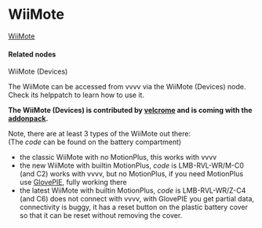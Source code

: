 # WiiMote

<a href="http://en.wikipedia.org/wiki/Wii_Remote" class="extURL" target="_blank">WiiMote</a>  

#### Related nodes
<span class="node">WiiMote (Devices)</span>  

The WiiMote can be accessed from vvvv via the <span class="node">WiiMote (Devices)</span> node. Check its helppatch to learn how to use it.  

**The <span class="node">WiiMote (Devices)</span> is contributed by <span class="user"><a href="https://vvvv.org/users/velcrome" class="extURL" target="_blank">velcrome</a></span> and is coming with the <a href="https://vvvv.org/downloads#addonpack" class="extURL" target="_blank">addonpack</a>.**  

Note, there are at least 3 types of the WiiMote out there:  
(The *code* can be found on the battery compartment)  
* the classic WiiMote with no MotionPlus, this works with vvvv  
* the new WiiMote with builtin MotionPlus, *code* is LMB-RVL-WR/M-C0 (and C2) works with vvvv, but no MotionPlus, if you need MotionPlus use <a href="http://glovepie.org/" class="extURL" target="_blank">GlovePIE</a>, fully working there  
* the latest WiiMote with builtin MotionPlus, *code* is LMB-RVL-WR/Z-C4 (and C6) does not connect with vvvv, with GlovePIE you get partial data, connectivity is buggy, it has a reset button on the plastic battery cover so that it can be reset without removing the cover.  




